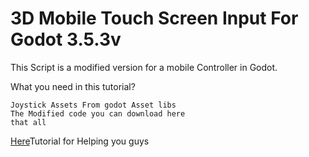# 3D Mobile Touch Screen Input For Godot 3.5.3v

This Script is a modified version for a mobile Controller in Godot.

What you need in this tutorial?
```
Joystick Assets From godot Asset libs
The Modified code you can download here
that all
```

[Here]()Tutorial for Helping you guys
